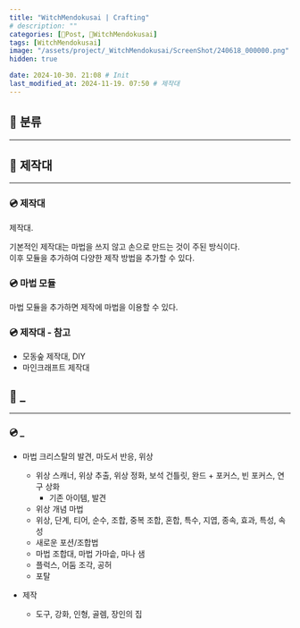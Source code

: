 ```yaml
---
title: "WitchMendokusai | Crafting"
# description: ""
categories: [📀Post, 🥥WitchMendokusai]
tags: [WitchMendokusai]
image: "/assets/project/_WitchMendokusai/ScreenShot/240618_000000.png"
hidden: true

date: 2024-10-30. 21:08 # Init
last_modified_at: 2024-11-19. 07:50 # 제작대
---
```


## 📀 분류

---

## 📀 제작대

---

### 💿 제작대

제작대.  

기본적인 제작대는 마법을 쓰지 않고 손으로 만드는 것이 주된 방식이다.  
이후 모듈을 추가하여 다양한 제작 방법을 추가할 수 있다.  

### 💿 마법 모듈

마법 모듈을 추가하면 제작에 마법을 이용할 수 있다.  

### 💿 제작대 - 참고

- 모동숲 제작대, DIY
- 마인크래프트 제작대

## 📀 _

---

### 💿 _

- 마법 크리스탈의 발견, 마도서 반응, 위상
  - 위상 스캐너, 위상 추출, 위상 정화, 보석 건틀릿, 완드 + 포커스, 빈 포커스, 연구 상화
    - 기존 아이템, 발견
  - 위상 개념 마법
  - 위상, 단계, 티어, 순수, 조합, 중복 조합, 혼합, 특수, 지엽, 종속, 효과, 특성, 속성
  - 새로운 포션/조합법
  - 마법 조합대, 마법 가마솥, 마나 샘
  - 플럭스, 어둠 조각, 공허
  - 포탈

- 제작
  - 도구, 강화, 인형, 골렘, 장인의 집
